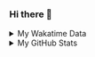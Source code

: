 ### Hi there 👋

<!--
**cdfmlr/cdfmlr** is a ✨ _special_ ✨ repository because its `README.md` (this file) appears on your GitHub profile.

Here are some ideas to get you started:

- 🔭 I’m currently working on ...
- 🌱 I’m currently learning ...
- 👯 I’m looking to collaborate on ...
- 🤔 I’m looking for help with ...
- 💬 Ask me about ...
- 📫 How to reach me: ...
- 😄 Pronouns: ...
- ⚡ Fun fact: ...
-->

<details>

<summary>My Wakatime Data</summary>

<!--START_SECTION:waka-->
![Lines of code](https://img.shields.io/badge/From%20Hello%20World%20I%27ve%20Written-652060%20lines%20of%20code-blue)

**🐱 My Github Data** 

> 🏆 160 Contributions in the Year 2021
 > 
> 📦 245.2 kB Used in Github's Storage 
 > 
> 🚫 Not Opted to Hire
 > 
> 📜 37 Public Repositories 
 > 
> 🔑 5 Private Repositories  
 > 
**I'm an Early 🐤** 

```text
🌞 Morning    162 commits    ██████░░░░░░░░░░░░░░░░░░░   25.0% 
🌆 Daytime    283 commits    ███████████░░░░░░░░░░░░░░   43.67% 
🌃 Evening    194 commits    ███████░░░░░░░░░░░░░░░░░░   29.94% 
🌙 Night      9 commits      ░░░░░░░░░░░░░░░░░░░░░░░░░   1.39%

```
📅 **I'm Most Productive on Tuesday** 

```text
Monday       79 commits     ███░░░░░░░░░░░░░░░░░░░░░░   12.19% 
Tuesday      106 commits    ████░░░░░░░░░░░░░░░░░░░░░   16.36% 
Wednesday    100 commits    ███░░░░░░░░░░░░░░░░░░░░░░   15.43% 
Thursday     82 commits     ███░░░░░░░░░░░░░░░░░░░░░░   12.65% 
Friday       88 commits     ███░░░░░░░░░░░░░░░░░░░░░░   13.58% 
Saturday     96 commits     ███░░░░░░░░░░░░░░░░░░░░░░   14.81% 
Sunday       97 commits     ███░░░░░░░░░░░░░░░░░░░░░░   14.97%

```


📊 **This Week I Spent My Time On** 

```text
⌚︎ Time Zone: Asia/Shanghai

```

**I Mostly Code in Python** 

```text
Python                   9 repos             ██████░░░░░░░░░░░░░░░░░░░   24.32% 
Go                       9 repos             ██████░░░░░░░░░░░░░░░░░░░   24.32% 
Java                     4 repos             ██░░░░░░░░░░░░░░░░░░░░░░░   10.81% 
Jupyter Notebook         3 repos             ██░░░░░░░░░░░░░░░░░░░░░░░   8.11% 
HTML                     2 repos             █░░░░░░░░░░░░░░░░░░░░░░░░   5.41%

```



 Last Updated on 10/06/2021
<!--END_SECTION:waka-->

</details>

<details>
 
 <summary>My GitHub Stats</summary>

[![CDFMLR's github stats](https://github-readme-stats.vercel.app/api?username=cdfmlr&count_private=true&show_icons=true)](https://github.com/anuraghazra/github-readme-stats)

</details>
